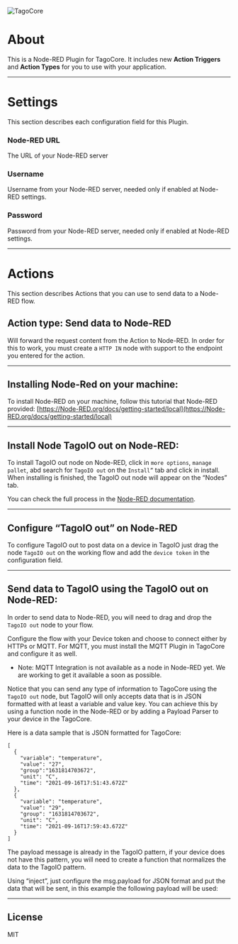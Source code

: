 ![TagoCore](/assets/logo-plugin-black.png)

# About

This is a Node-RED Plugin for TagoCore. It includes new **Action Triggers** and **Action Types** for you to use with your application.

---

# Settings

This section describes each configuration field for this Plugin.


### Node-RED URL

The URL of your Node-RED server

### Username

Username from your Node-RED server, needed only if enabled at Node-RED settings.

### Password

Password from your Node-RED server, needed only if enabled at Node-RED settings.


---

# Actions

This section describes Actions that you can use to send data to a Node-RED flow.

## Action type: Send data to Node-RED

Will forward the request content from the Action to Node-RED.
In order for this to work, you must create a `HTTP IN` node with support to the endpoint you entered for the action. 

---

## Installing Node-Red on your machine:
To install Node-RED on your machine, follow this tutorial that Node-RED provided:
[https://Node-RED.org/docs/getting-started/local](https://Node-RED.org/docs/getting-started/local)

---

## Install Node TagoIO out on Node-RED:

To install TagoIO out node on Node-RED, click in `more options`, `manage pallet`, abd search for `TagoIO out` on the `Install”` tab and click in install. When installing is finished, the TagoIO out node will appear on the “Nodes” tab. 

You can check the full process in the [Node-RED documentation](https://Node-RED.org/docs/user-guide/runtime/adding-nodes).

---

## Configure “TagoIO out” on Node-RED
To configure TagoIO out to post data on a device in TagoIO just drag the node `TagoIO out` on the working flow and
add the `device token` in the configuration field.


---

## Send data to TagoIO using the TagoIO out on Node-RED:
In order to send data to Node-RED, you will need to drag and drop the `TagoIO out` node to your flow.

Configure the flow with your Device token and choose to connect either by HTTPs or MQTT. For MQTT, you must install
the MQTT Plugin in TagoCore and configure it as well.

* Note: MQTT Integration is not available as a node in Node-RED yet. We are working to get it available a soon as possible.

Notice that you can send any type of information to TagoCore using the `TagoIO out` node, but TagoIO will only accepts data that is in JSON formatted with at least a variable and value key. You can achieve this by using a function node in the Node-RED or by adding a Payload Parser to your device in the TagoCore.

Here is a data sample that is JSON formatted for TagoCore:

```
[
  {
    "variable": "temperature",
    "value": "27",
    "group":"1631814703672",
    "unit": "C",
    "time": "2021-09-16T17:51:43.672Z"
  },
  {
    "variable": "temperature",
    "value": "29",
    "group": "1631814703672",
    "unit": "C",
    "time": "2021-09-16T17:59:43.672Z"
  }
]
```
 
The payload message is already in the TagoIO pattern, if your device does not have this pattern, you will need to create a function that normalizes the data to the TagoIO pattern. 

Using “inject”, just configure the msg.payload for JSON format and put the data that will be sent, in this example the following payload will be used:

---

## License

MIT
